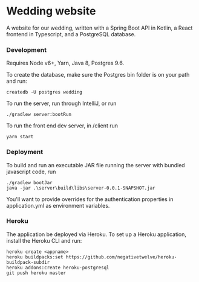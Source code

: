 # Wedding website

A website for our wedding, written with a Spring Boot API in Kotlin, a React frontend in Typescript, and a PostgreSQL database.

### Development
Requires Node v6+, Yarn, Java 8, Postgres 9.6.

To create the database, make sure the Postgres bin folder is on your path and run:
```
createdb -U postgres wedding
```

To run the server, run through IntelliJ, or run
```
./gradlew server:bootRun
```
To run the front end dev server, in /client run
```
yarn start
```

### Deployment
To build and run an executable JAR file running the server with bundled javascript code, run
```
./gradlew bootJar
java -jar .\server\build\libs\server-0.0.1-SNAPSHOT.jar
```

You'll want to provide overrides for the authentication properties in application.yml as environment variables.

### Heroku
The application be deployed via Heroku. To set up a Heroku application, install the Heroku CLI and run:
```
heroku create <appname>
heroku buildpacks:set https://github.com/negativetwelve/heroku-buildpack-subdir
heroku addons:create heroku-postgresql
git push heroku master
```